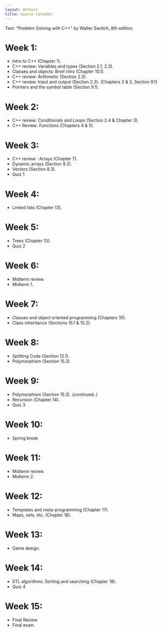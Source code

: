 ```yaml
---
layout: default
title: Course calendar
---
```


Text: "Problem Solving with C++" by Walter Savitch, 8th edition.



# Week 1:

- Intro to C++ (Chapter 1).
- C++ review: Variables and types (Section 2.1, 2.3).
- Classes and objects: Brief intro (Chapter 10.1).
- C++ review: Arithmetic (Section 2.3).
- C++ review: Input and output (Section 2.2). (Chapters 2 & 3, Section 9.1)
- Pointers and the symbol table (Section 9.1).


# Week 2:

- C++ review: Conditionals and Loops (Section 2.4 & Chapter 3).
- C++ Review: Functions (Chapters 4 & 5).


# Week 3:

- C++ review : Arrays (Chapter 7).
- Dynamic arrays (Section 9.2).
- Vectors (Section 8.3).
- Quiz 1

# Week 4:

- Linked lists (Chapter 13).


# Week 5:

- Trees (Chapter 13).
- Quiz 2


# Week 6:

- Midterm review.
- Midterm 1.


# Week 7:

- Classes and object oriented programming (Chapters 10).
- Class inheritance (Sections 15.1 & 15.2).
 

# Week 8:

- Splitting Code (Section 12.1).
- Polymorphism (Section 15.3).


# Week 9:

- Polymorphism (Section 15.3). (continued..)
- Recursion (Chapter 14).
- Quiz 3


# Week 10:

- Spring break


# Week 11:

- Midterm review.
- Midterm 2.


# Week 12:

- Templates and meta-programming (Chapter 17).
- Maps, sets, etc. (Chapter 18).


# Week 13:

- Game design.


# Week 14:

- STL algorithms: Sorting and searching (Chapter 18).
- Quiz 4


# Week 15:

- Final Review
- Final exam.





